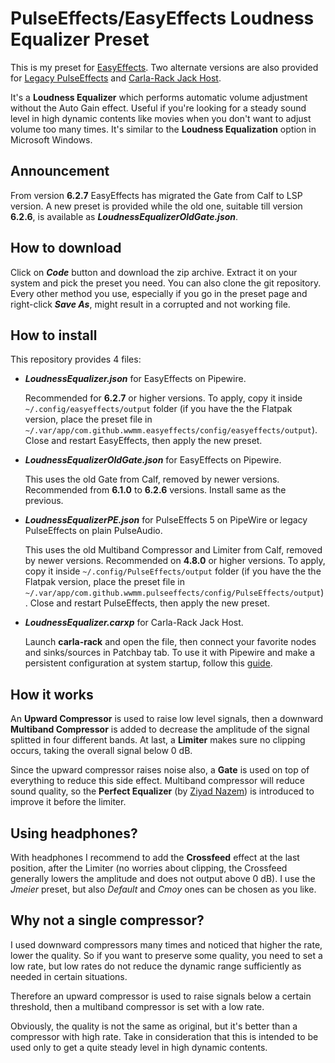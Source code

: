 # PulseEffects/EasyEffects Loudness Equalizer Preset

This is my preset for [EasyEffects](https://github.com/wwmm/easyeffects). Two alternate versions are also provided for [Legacy PulseEffects](https://github.com/wwmm/easyeffects/tree/pulseaudio-legacy) and [Carla-Rack Jack Host](https://kx.studio/Applications:Carla).

It's a **Loudness Equalizer** which performs automatic volume adjustment without the Auto Gain effect. Useful if you're looking for a steady sound level in high dynamic contents like movies when you don't want to adjust volume too many times. It's similar to the **Loudness Equalization** option in Microsoft Windows.

## Announcement

From version **6.2.7** EasyEffects has migrated the Gate from Calf to LSP version. A new preset is provided while the old one, suitable till version **6.2.6**, is available as ***LoudnessEqualizerOldGate.json***.

## How to download

Click on ***Code*** button and download the zip archive. Extract it on your system and pick the preset you need. You can also clone the git repository. Every other method you use, especially if you go in the preset page and right-click ***Save As***, might result in a corrupted and not working file.

## How to install

This repository provides 4 files:

- ***LoudnessEqualizer.json*** for EasyEffects on Pipewire.

  Recommended for **6.2.7** or higher versions. To apply, copy it inside `~/.config/easyeffects/output` folder (if you have the the Flatpak version, place the preset file in `~/.var/app/com.github.wwmm.easyeffects/config/easyeffects/output`). Close and restart EasyEffects, then apply the new preset.

- ***LoudnessEqualizerOldGate.json*** for EasyEffects on Pipewire.

  This uses the old Gate from Calf, removed by newer versions. Recommended from **6.1.0** to **6.2.6** versions. Install same as the previous.

- ***LoudnessEqualizerPE.json*** for PulseEffects 5 on PipeWire or legacy PulseEffects on plain PulseAudio.

  This uses the old Multiband Compressor and Limiter from Calf, removed by newer versions. Recommended on **4.8.0** or higher versions. To apply, copy it inside `~/.config/PulseEffects/output` folder (if you have the the Flatpak version, place the preset file in `~/.var/app/com.github.wwmm.pulseeffects/config/PulseEffects/output`). Close and restart PulseEffects, then apply the new preset.

- ***LoudnessEqualizer.carxp*** for Carla-Rack Jack Host.

  Launch **carla-rack** and open the file, then connect your favorite nodes and sinks/sources in Patchbay tab. To use it with Pipewire and make a persistent configuration at system startup, follow this [guide](https://wiki.archlinux.org/title/PipeWire#LADSPA,_LV2_and_VST_plugins).

## How it works

An **Upward Compressor** is used to raise low level signals, then a downward **Multiband Compressor** is added to decrease the amplitude of the signal splitted in four different bands. At last, a **Limiter** makes sure no clipping occurs, taking the overall signal below 0 dB.

Since the upward compressor raises noise also, a **Gate** is used on top of everything to reduce this side effect. Multiband compressor will reduce sound quality, so the **Perfect Equalizer** (by [Ziyad Nazem](https://www.ziyadnazem.com/post/956431457/the-perfect-eq-settings-unmasking-the-eq)) is introduced to improve it before the limiter.

## Using headphones?

With headphones I recommend to add the **Crossfeed** effect at the last position, after the Limiter (no worries about clipping, the Crossfeed generally lowers the amplitude and does not output above 0 dB). I use the _Jmeier_ preset, but also _Default_ and _Cmoy_ ones can be chosen as you like.

## Why not a single compressor?

I used downward compressors many times and noticed that higher the rate, lower the quality. So if you want to preserve some quality, you need to set a low rate, but low rates do not reduce the dynamic range sufficiently as needed in certain situations.

Therefore an upward compressor is used to raise signals below a certain threshold, then a multiband compressor is set with a low rate.

Obviously, the quality is not the same as original, but it's better than a compressor with high rate. Take in consideration that this is intended to be used only to get a quite steady level in high dynamic contents.
